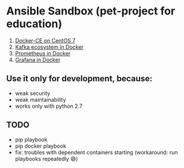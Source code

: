 # Ansible Sandbox (pet-project for education)

1. [Docker-CE on CentOS 7](docker-centos/DOCKER_CENTOS.md)
2. [Kafka ecosystem in Docker](kafka/KAFKA_DOCKER.md)
3. [Prometheus in Docker](monitoring/PROMETHEUS_DOCKER.md)
4. [Grafana in Docker](monitoring/GRAFANA_DOCKER.md)

## Use it only for development, because:
- weak security
- weak maintainability
- works only with python 2.7

## TODO

- pip playbook
- pip docker playbook
- fix: troubles with dependent containers starting (workaround: run playbooks repeatedly 😅)
